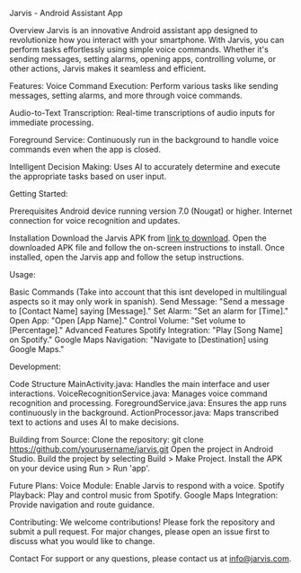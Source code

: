 Jarvis - Android Assistant App

Overview
Jarvis is an innovative Android assistant app designed to revolutionize how you interact with your smartphone. With Jarvis, you can perform tasks effortlessly using simple voice commands. 
Whether it's sending messages, setting alarms, opening apps, controlling volume, or other actions, Jarvis makes it seamless and efficient.


Features:
Voice Command Execution: Perform various tasks like sending messages, setting alarms, and more through voice commands.

Audio-to-Text Transcription: Real-time transcriptions of audio inputs for immediate processing.

Foreground Service: Continuously run in the background to handle voice commands even when the app is closed.

Intelligent Decision Making: Uses AI to accurately determine and execute the appropriate tasks based on user input.


Getting Started:

Prerequisites
Android device running version 7.0 (Nougat) or higher.
Internet connection for voice recognition and updates.

Installation
Download the Jarvis APK from [link to download](https://play.google.com/apps/internaltest/4700113340112679677).
Open the downloaded APK file and follow the on-screen instructions to install.
Once installed, open the Jarvis app and follow the setup instructions.


Usage:

Basic Commands (Take into account that this isnt developed in multilingual aspects so it may only work in spanish).
Send Message: "Send a message to [Contact Name] saying [Message]."
Set Alarm: "Set an alarm for [Time]."
Open App: "Open [App Name]."
Control Volume: "Set volume to [Percentage]."
Advanced Features
Spotify Integration: "Play [Song Name] on Spotify."
Google Maps Navigation: "Navigate to [Destination] using Google Maps."


Development:

Code Structure
MainActivity.java: Handles the main interface and user interactions.
VoiceRecognitionService.java: Manages voice command recognition and processing.
ForegroundService.java: Ensures the app runs continuously in the background.
ActionProcessor.java: Maps transcribed text to actions and uses AI to make decisions.

Building from Source:
Clone the repository: git clone https://github.com/yourusername/jarvis.git
Open the project in Android Studio.
Build the project by selecting Build > Make Project.
Install the APK on your device using Run > Run 'app'.

Future Plans:
Voice Module: Enable Jarvis to respond with a voice.
Spotify Playback: Play and control music from Spotify.
Google Maps Integration: Provide navigation and route guidance.

Contributing:
We welcome contributions! Please fork the repository and submit a pull request. For major changes, please open an issue first to discuss what you would like to change.

Contact
For support or any questions, please contact us at info@jarvis.com.
